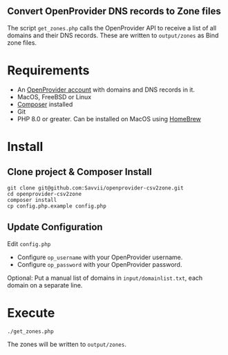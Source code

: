 Convert OpenProvider DNS records to Zone files
---

The script `get_zones.php` calls the OpenProvider API to receive a list of all domains and their DNS records.
These are written to `output/zones` as Bind zone files.

# Requirements
- An [OpenProvider account](https://cp.openprovider.eu/dashboard/) with domains and DNS records in it.
- MacOS, FreeBSD or Linux
- [Composer](https://getcomposer.org/download/) installed
- Git
- PHP 8.0 or greater. Can be installed on MacOS using [HomeBrew](https://brew.sh/)

# Install
## Clone project & Composer Install
```
git clone git@github.com:Savvii/openprovider-csv2zone.git
cd openprovider-csv2zone
composer install
cp config.php.example config.php
```

## Update Configuration
Edit `config.php`
- Configure `op_username` with your OpenProvider username.
- Configure `op_password` with your OpenProvider password.

Optional: Put a manual list of domains in `input/domainlist.txt`, each domain on a separate line.

# Execute
```
./get_zones.php
```
The zones will be written to `output/zones`.
